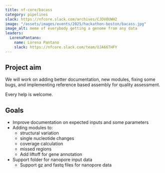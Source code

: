 ```yaml
---
title: nf-core/bacass
category: pipelines
slack: https://nfcore.slack.com/archives/CJDV0UWH2
image: "/assets/images/events/2025/hackathon-boston/bacass.jpg"
image_alt: meme of everybody getting a genome from any data
leaders:
  LorenaPantano:
    name: Lorena Pantano
    slack: https://nfcore.slack.com/team/UJA66THFY
---
```


## Project aim

We will work on adding better documentation, new modules, fixing some bugs, and implementing reference based assembly for quality assessment.

Every help is welcome.

## Goals

- Improve documentation on expected inputs and some parameters
- Adding modules to:
  - structural variation
  - single nucleotide changes
  - coverage calculation
  - missed regions
  - Add liftoff for gene annotation
- Support folder for nanopore input data
  - Support gz and fastq files for nanopore data
